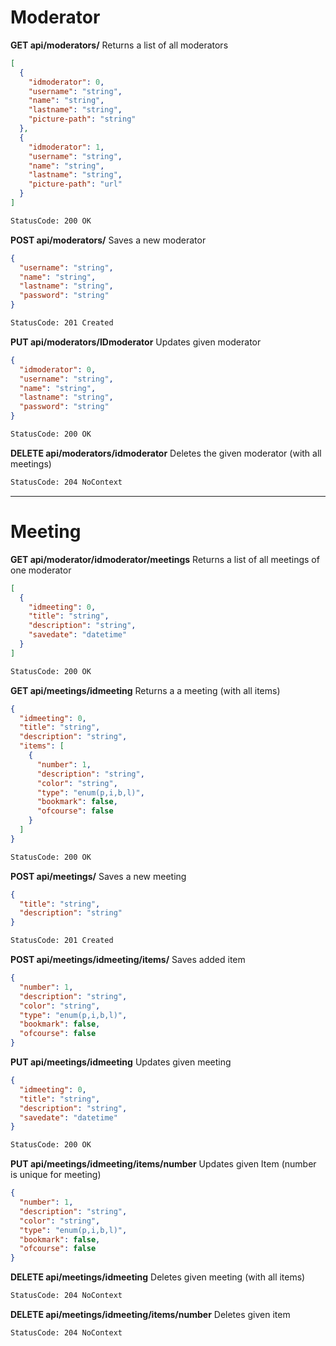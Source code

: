 <!-- Headings -->

# Moderator

**GET api/moderators/** Returns a list of all moderators

```json
[
  {
    "idmoderator": 0,
    "username": "string",
    "name": "string",
    "lastname": "string",
    "picture-path": "string"
  },
  {
    "idmoderator": 1,
    "username": "string",
    "name": "string",
    "lastname": "string",
    "picture-path": "url"
  }
]
```

```diff
StatusCode: 200 OK
```

**POST api/moderators/** Saves a new moderator

```json
{
  "username": "string",
  "name": "string",
  "lastname": "string",
  "password": "string"
}
```

```diff
StatusCode: 201 Created
```

**PUT api/moderators/IDmoderator** Updates given moderator

```json
{
  "idmoderator": 0,
  "username": "string",
  "name": "string",
  "lastname": "string",
  "password": "string"
}
```

```diff
StatusCode: 200 OK
```

**DELETE api/moderators/idmoderator** Deletes the given moderator (with all meetings)

```diff
StatusCode: 204 NoContext
```

---

# Meeting

**GET api/moderator/idmoderator/meetings** Returns a list of all meetings of one moderator

```json
[
  {
    "idmeeting": 0,
    "title": "string",
    "description": "string",
    "savedate": "datetime"
  }
]
```

```diff
StatusCode: 200 OK
```

**GET api/meetings/idmeeting** Returns a a meeting (with all items)

```json
{
  "idmeeting": 0,
  "title": "string",
  "description": "string",
  "items": [
    {
      "number": 1,
      "description": "string",
      "color": "string",
      "type": "enum(p,i,b,l)",
      "bookmark": false,
      "ofcourse": false
    }
  ]
}
```

```diff
StatusCode: 200 OK
```

**POST api/meetings/** Saves a new meeting

```json
{
  "title": "string",
  "description": "string"
}
```

```diff
StatusCode: 201 Created
```

**POST api/meetings/idmeeting/items/** Saves added item

```json
{
  "number": 1,
  "description": "string",
  "color": "string",
  "type": "enum(p,i,b,l)",
  "bookmark": false,
  "ofcourse": false
}
```

**PUT api/meetings/idmeeting** Updates given meeting

```json
{
  "idmeeting": 0,
  "title": "string",
  "description": "string",
  "savedate": "datetime"
}
```

```diff
StatusCode: 200 OK
```

**PUT api/meetings/idmeeting/items/number** Updates given Item (number is unique for meeting)

```json
{
  "number": 1,
  "description": "string",
  "color": "string",
  "type": "enum(p,i,b,l)",
  "bookmark": false,
  "ofcourse": false
}
```

**DELETE api/meetings/idmeeting** Deletes given meeting (with all items)

```diff
StatusCode: 204 NoContext
```

**DELETE api/meetings/idmeeting/items/number** Deletes given item

```diff
StatusCode: 204 NoContext
```
